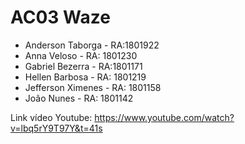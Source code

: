 # AC03 Waze

- Anderson Taborga - RA:1801922
- Anna Veloso - RA: 1801230
- Gabriel Bezerra - RA:1801171
- Hellen Barbosa - RA: 1801219
- Jefferson Ximenes - RA: 1801158
- João Nunes - RA: 1801142

Link vídeo Youtube: https://www.youtube.com/watch?v=lbq5rY9T97Y&t=41s
